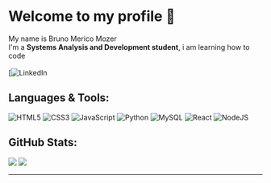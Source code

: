 # Welcome to my profile 👋

My name is Bruno Merico Mozer <br>
I'm a **Systems Analysis and Development student**, i am learning how to code
<br>
<br>
[![LinkedIn](www.linkedin.com/in/bruno-merico-mozer-7a02a5247) 
##  Languages & Tools:
![HTML5](https://img.shields.io/badge/html5-%23E34F26.svg?style=flat&logo=html5&logoColor=white) ![CSS3](https://img.shields.io/badge/css3-%231572B6.svg?style=flat&logo=css3&logoColor=white) ![JavaScript](https://img.shields.io/badge/javascript-%23323330.svg?style=flat&logo=javascript&logoColor=%23F7DF1E) ![Python](https://img.shields.io/badge/python-3670A0?style=flat&logo=python&logoColor=ffdd54) ![MySQL](https://img.shields.io/badge/mysql-%2300f.svg?style=flat&logo=mysql&logoColor=white) ![React](https://img.shields.io/badge/react-%2320232a.svg?style=flat&logo=react&logoColor=%2361DAFB) ![NodeJS](https://img.shields.io/badge/node.js-6DA55F?style=flat&logo=node.js&logoColor=white)
## GitHub Stats:

![](https://github-readme-stats.vercel.app/api?username=brunomozer05&theme=dark&hide_border=false&include_all_commits=false&count_private=false) ![](https://github-readme-stats.vercel.app/api/top-langs/?username=brunomozer05&theme=dark&hide_border=false&include_all_commits=false&count_private=false&layout=compact)



---
